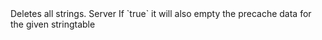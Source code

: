 <function name="DeleteAllStrings" parent="INetworkStringTable" type="classfunc">
	<description>
		Deletes all strings.
	</description>
	<realm>Server</realm>
	<args>
		<arg name="nukePrecache" type="boolean" default="false">If `true` it will also empty the precache data for the given stringtable</arg>
	</args>
</function>